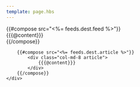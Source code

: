 ```yaml
---
template: page.hbs
---
```


<div class="container-fluid">
	<div class="row">
		{{#compose src="<%= feeds.dest.feed %>"}}
			<div class="col-md-4 feed">
				{{{@content}}}
			</div>
		{{/compose}}

		{{#compose src="<%= feeds.dest.article %>"}}
			<div class="col-md-8 article">
				{{{@content}}}
			</div>
		{{/compose}}				
	</div>
</div><!-- #feeds -->